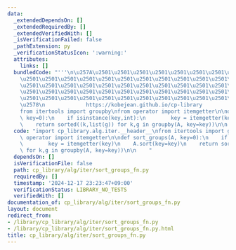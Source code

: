```yaml
---
data:
  _extendedDependsOn: []
  _extendedRequiredBy: []
  _extendedVerifiedWith: []
  _isVerificationFailed: false
  _pathExtension: py
  _verificationStatusIcon: ':warning:'
  attributes:
    links: []
  bundledCode: "'''\n\u257A\u2501\u2501\u2501\u2501\u2501\u2501\u2501\u2501\u2501\u2501\
    \u2501\u2501\u2501\u2501\u2501\u2501\u2501\u2501\u2501\u2501\u2501\u2501\u2501\
    \u2501\u2501\u2501\u2501\u2501\u2501\u2501\u2501\u2501\u2501\u2501\u2501\u2501\
    \u2501\u2501\u2501\u2501\u2501\u2501\u2501\u2501\u2501\u2501\u2501\u2501\u2501\
    \u2501\u2501\u2501\u2501\u2501\u2501\u2501\u2501\u2501\u2501\u2501\u2501\u2501\
    \u2578\n             https://kobejean.github.io/cp-library               \n'''\n\
    from itertools import groupby\nfrom operator import itemgetter\n\ndef sort_groups(A,\
    \ key=0):\n    if isinstance(key,int):\n        key = itemgetter(key)\n    A.sort(key=key)\n\
    \    return sorted((k,list(g)) for k,g in groupby(A, key=key))\n\n    \n"
  code: "import cp_library.alg.iter.__header__\nfrom itertools import groupby\nfrom\
    \ operator import itemgetter\n\ndef sort_groups(A, key=0):\n    if isinstance(key,int):\n\
    \        key = itemgetter(key)\n    A.sort(key=key)\n    return sorted((k,list(g))\
    \ for k,g in groupby(A, key=key))\n\n    "
  dependsOn: []
  isVerificationFile: false
  path: cp_library/alg/iter/sort_groups_fn.py
  requiredBy: []
  timestamp: '2024-12-17 23:23:47+09:00'
  verificationStatus: LIBRARY_NO_TESTS
  verifiedWith: []
documentation_of: cp_library/alg/iter/sort_groups_fn.py
layout: document
redirect_from:
- /library/cp_library/alg/iter/sort_groups_fn.py
- /library/cp_library/alg/iter/sort_groups_fn.py.html
title: cp_library/alg/iter/sort_groups_fn.py
---
```

